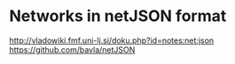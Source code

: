 # Networks in netJSON format

http://vladowiki.fmf.uni-lj.si/doku.php?id=notes:net:json
https://github.com/bavla/netJSON
